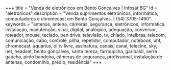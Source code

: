 +++
title = "Venda de eletrônicos em Bento Gonçalves | Infosat BG"
id = "eletronicos"
description = "Venda suprimentos eletrônicos, informática, computadores e chromecast em Bento Gonçalves. | (54) 3705-1490"
keywords = "antenas, antena, câmeras, segurança, eletrônicos, informática, instalação, manutenção, sinal, digital, analógico, adequação, conversor, roteador, mouse, teclado, pen drive, televisão, tv, chiado, intelbras, telecom, comunicação, cabo, controle, pilha, repetidor, computador, notebook, uhf, chromecast, aquarius, oi tv livre, assinatura, canais, canal, telecine, sky, net, headset, bento gonçalves, santa tereza, farroupilha, garibaldi, serra gaúcha, pinto bandeira, câmeras de segurança, profissional, instalação de antenas, condomínio, prédio, residência"
+++
